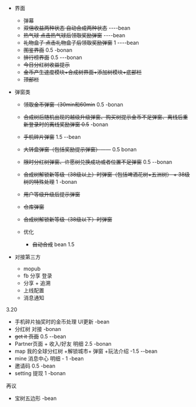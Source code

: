 <!--
 * @Description: 
 * @Author:  bean^ <bean_4@163.com>
 * @Date: 2020-03-13 10:05:06
 * @LastEditors:  bean^ <bean_4@163.com>
 * @LastEditTime: 2020-03-20 20:32:32
 -->

- 界面
  - 弹幕 
  - ~~双倍收益两种状态  自动合成两种状态~~    ----bean
  - ~~热气球 点击热气球后领取奖励弹窗~~   ----bean
  -  ~~礼物盒子  点击礼物盒子后领取奖励弹窗~~  1 ----bean
  - ~~图鉴界面~~ 0.5  -bonan
  - ~~排行榜界面~~ 0.5 ---bonan
  - ~~今日分红树收益提示~~
  - ~~金币产生速度模块+合成树界面+添加树模块+底部栏~~
  - ~~顶部栏~~


- 弹窗类
  - ~~领取金币弹窗（30min和60min~~ 0.5  -bonan
  - ~~合成树后随机出现的越级升级弹窗、购买树提示金币不足弹窗、离线后重新登录时的离线奖励弹窗 0.5~~ -bonan
  - ~~手机碎片弹窗~~ 1.5 --bean
  - ~~大转盘弹窗（包括奖励提示弹窗）~~—— 0.5 bonan
  - ~~限时分红树弹窗、许愿树兑换成功或者位置不足弹窗~~ 0.5 --bonan
  - ~~合成树解锁新等级（38级以上）时弹窗（包括啤酒花树+五洲树） + 38级树的特殊处理~~ 1 -bonan
  - ~~用户等级升级后提示弹窗~~ 
  - ~~仓库弹窗~~
  - ~~合成树解锁新等级（38级以下）时弹窗~~

  - 优化
    - ~~自动合成~~  bean 1.5


- 对接第三方
  - mopub
  - fb 分享 登录
  - 分享 + 追溯
  - 上线配置
  - 消息通知

3.20
  - 手机碎片抽奖时的金币处理 UI更新 -bean
  - 分红树 对接 -bonan
  - ~~get it 页面~~ 0.5 --bean
  - Partner页面 + 收入/好友 明细 2.5 -bonan
  - map 我的全球分红树 +解锁城市+ 弹窗 +玩法介绍 -1.5 --bean
  - mine 消息中心 明细 - 1 -bean
  - 邀请码 0.5 -bean
  - setting 提现  1 -bonan

再议
- 宝树五边形 -bean